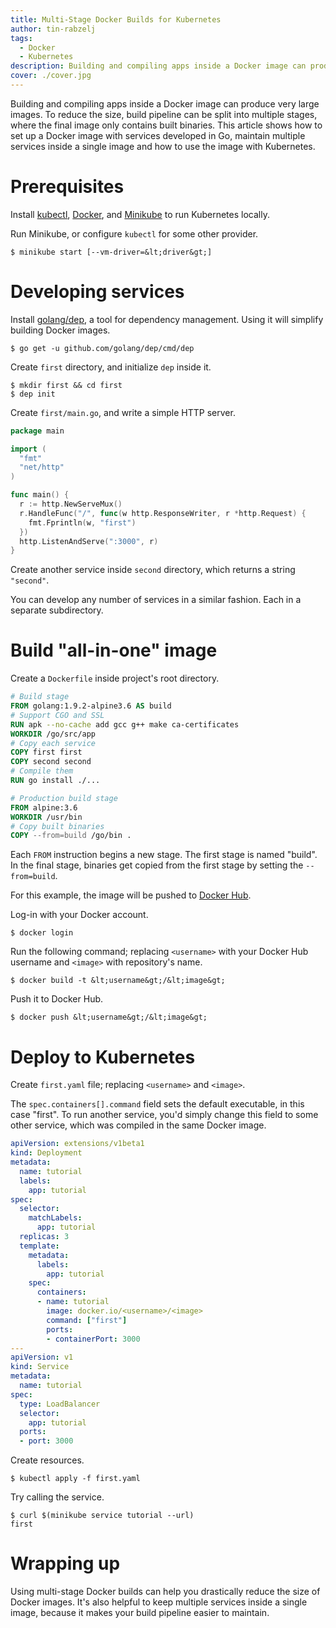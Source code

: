 ```yaml
---
title: Multi-Stage Docker Builds for Kubernetes
author: tin-rabzelj
tags:
  - Docker
  - Kubernetes
description: Building and compiling apps inside a Docker image can produce very large images. To reduce the size, build pipeline can be split into multiple stages, where the final image only contains built binaries. This article shows how to set up a Docker image with services developed in Go, maintain multiple services inside a single image and how to use the image with Kubernetes.
cover: ./cover.jpg
---
```


Building and compiling apps inside a Docker image can produce very large images. To reduce the size, build pipeline can be split into multiple stages, where the final image only contains built binaries. This article shows how to set up a Docker image with services developed in Go, maintain multiple services inside a single image and how to use the image with Kubernetes.

# Prerequisites

Install [kubectl](https://kubernetes.io/docs/tasks/tools/install-kubectl/), [Docker](https://docs.docker.com/engine/installation/), and [Minikube](https://github.com/kubernetes/minikube) to run Kubernetes locally.

Run Minikube, or configure `kubectl` for some other provider.

```
$ minikube start [--vm-driver=&lt;driver&gt;]
```

# Developing services

Install [golang/dep](https://github.com/golang/dep), a tool for dependency management. Using it will simplify building Docker images.

```
$ go get -u github.com/golang/dep/cmd/dep
```

Create `first` directory, and initialize `dep` inside it.

```
$ mkdir first && cd first
$ dep init
```

Create `first/main.go`, and write a simple HTTP server.

```go
package main

import (
  "fmt"
  "net/http"
)

func main() {
  r := http.NewServeMux()
  r.HandleFunc("/", func(w http.ResponseWriter, r *http.Request) {
    fmt.Fprintln(w, "first")
  })
  http.ListenAndServe(":3000", r)
}
```

Create another service inside `second` directory, which returns a string `"second"`.

You can develop any number of services in a similar fashion. Each in a separate subdirectory.

# Build "all-in-one" image

Create a `Dockerfile` inside project's root directory.

```dockerfile
# Build stage
FROM golang:1.9.2-alpine3.6 AS build
# Support CGO and SSL
RUN apk --no-cache add gcc g++ make ca-certificates
WORKDIR /go/src/app
# Copy each service
COPY first first
COPY second second
# Compile them
RUN go install ./...

# Production build stage
FROM alpine:3.6
WORKDIR /usr/bin
# Copy built binaries
COPY --from=build /go/bin .
```

Each `FROM` instruction begins a new stage. The first stage is named "build". In the final stage, binaries get copied from the first stage by setting the `--from=build`.

For this example, the image will be pushed to [Docker Hub](https://hub.docker.com/).

Log-in with your Docker account.

```
$ docker login
```

Run the following command; replacing `<username>` with your Docker Hub username and `<image>` with repository's name.

```
$ docker build -t &lt;username&gt;/&lt;image&gt;
```

Push it to Docker Hub.

```
$ docker push &lt;username&gt;/&lt;image&gt;
```

# Deploy to Kubernetes

Create `first.yaml` file; replacing `<username>` and `<image>`.

The `spec.containers[].command` field sets the default executable, in this case "first". To run another service, you'd simply change this field to some other service, which was compiled in the same Docker image.

```yaml
apiVersion: extensions/v1beta1
kind: Deployment
metadata:
  name: tutorial
  labels:
    app: tutorial
spec:
  selector:
    matchLabels:
      app: tutorial
  replicas: 3
  template:
    metadata:
      labels:
        app: tutorial
    spec:
      containers:
      - name: tutorial
        image: docker.io/<username>/<image>
        command: ["first"]
        ports:
        - containerPort: 3000
---
apiVersion: v1
kind: Service
metadata:
  name: tutorial
spec:
  type: LoadBalancer
  selector:
    app: tutorial
  ports:
  - port: 3000
```

Create resources.

```
$ kubectl apply -f first.yaml
```

Try calling the service.

```
$ curl $(minikube service tutorial --url)
first
```

# Wrapping up

Using multi-stage Docker builds can help you drastically reduce the size of Docker images. It's also helpful to keep multiple services inside a single image, because it makes your build pipeline easier to maintain.
